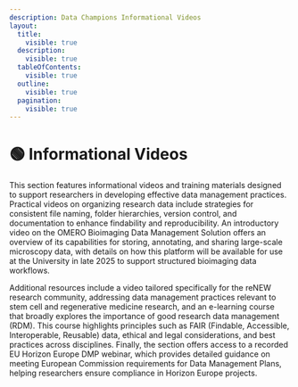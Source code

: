 ```yaml
---
description: Data Champions Informational Videos
layout:
  title:
    visible: true
  description:
    visible: true
  tableOfContents:
    visible: true
  outline:
    visible: true
  pagination:
    visible: true
---
```


# 🟢 Informational Videos

This section features informational videos and training materials designed to support researchers in developing effective data management practices. Practical videos on organizing research data include strategies for consistent file naming, folder hierarchies, version control, and documentation to enhance findability and reproducibility. An introductory video on the OMERO Bioimaging Data Management Solution offers an overview of its capabilities for storing, annotating, and sharing large-scale microscopy data, with details on how this platform will be available for use at the University in late 2025 to support structured bioimaging data workflows.

Additional resources include a video tailored specifically for the reNEW research community, addressing data management practices relevant to stem cell and regenerative medicine research, and an e-learning course that broadly explores the importance of good research data management (RDM). This course highlights principles such as FAIR (Findable, Accessible, Interoperable, Reusable) data, ethical and legal considerations, and best practices across disciplines. Finally, the section offers access to a recorded EU Horizon Europe DMP webinar, which provides detailed guidance on meeting European Commission requirements for Data Management Plans, helping researchers ensure compliance in Horizon Europe projects.
